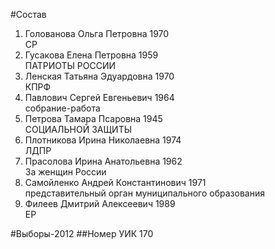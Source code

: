 #Состав
1. Голованова Ольга Петровна 1970   
    СР
2. Гусакова Елена Петровна 1959   
    ПАТРИОТЫ РОССИИ
3. Ленская Татьяна Эдуардовна 1970   
    КПРФ
4. Павлович Сергей Евгеньевич 1964   
    собрание-работа
5. Петрова Тамара Псаровна 1945   
    СОЦИАЛЬНОЙ ЗАЩИТЫ
6. Плотникова Ирина Николаевна 1974   
    ЛДПР
7. Прасолова Ирина Анатольевна 1962   
    За женщин России
8. Самойленко Андрей Константинович 1971   
    представительный орган муниципального образования
9. Филеев Дмитрий Алексеевич 1989   
    ЕР

#Выборы-2012
##Номер УИК
170